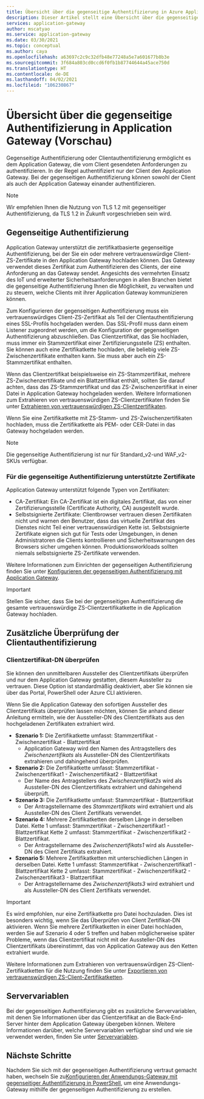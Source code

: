 ```yaml
---
title: Übersicht über die gegenseitige Authentifizierung in Azure Application Gateway
description: Dieser Artikel stellt eine Übersicht über die gegenseitige Authentifizierung in Application Gateway dar.
services: application-gateway
author: mscatyao
ms.service: application-gateway
ms.date: 03/30/2021
ms.topic: conceptual
ms.author: caya
ms.openlocfilehash: a63697c2c9c32dfb48e77248a5e7a601677b8b3e
ms.sourcegitcommit: 3f684a803cd0ccd6f0fb1b87744644a45ace750d
ms.translationtype: HT
ms.contentlocale: de-DE
ms.lasthandoff: 04/02/2021
ms.locfileid: "106230867"
---
```

# <a name="overview-of-mutual-authentication-with-application-gateway-preview"></a>Übersicht über die gegenseitige Authentifizierung in Application Gateway (Vorschau)

Gegenseitige Authentifizierung oder Clientauthentifizierung ermöglicht es dem Application Gateway, die vom Client gesendeten Anforderungen zu authentifizieren. In der Regel authentifiziert nur der Client den Application Gateway. Bei der gegenseitigen Authentifizierung können sowohl der Client als auch der Application Gateway einander authentifizieren. 

> [!NOTE]
> Wir empfehlen Ihnen die Nutzung von TLS 1.2 mit gegenseitiger Authentifizierung, da TLS 1.2 in Zukunft vorgeschrieben sein wird. 

## <a name="mutual-authentication"></a>Gegenseitige Authentifizierung

Application Gateway unterstützt die zertifikatbasierte gegenseitige Authentifizierung, bei der Sie ein oder mehrere vertrauenswürdige Client-ZS-Zertifikate in den Application Gateway hochladen können. Das Gateway verwendet dieses Zertifikat zum Authentifizieren des Clients, der eine Anforderung an das Gateway sendet. Angesichts des vermehrten Einsatz des IoT und erweiterter Sicherheitsanforderungen in allen Branchen bietet die gegenseitige Authentifizierung Ihnen die Möglichkeit, zu verwalten und zu steuern, welche Clients mit ihrer Application Gateway kommunizieren können. 

Zum Konfigurieren der gegenseitigen Authentifizierung muss ein vertrauenswürdiges Client-ZS-Zertifikat als Teil der Clientauthentifizierung eines SSL-Profils hochgeladen werden. Das SSL-Profil muss dann einem Listener zugeordnet werden, um die Konfiguration der gegenseitigen Authentifizierung abzuschließen. Das Clientzertifikat, das Sie hochladen, muss immer ein Stammzertifikat einer Zertifizierungsstelle (ZS) enthalten. Sie können auch eine Zertifikatkette hochladen, die beliebig viele ZS-Zwischenzertifikate enthalten kann. Sie muss aber auch ein ZS-Stammzertifikat enthalten. 

Wenn das Clientzertifikat beispielsweise ein ZS-Stammzertifikat, mehrere ZS-Zwischenzertifikate und ein Blattzertifikat enthält, sollten Sie darauf achten, dass das ZS-Stammzertifikat und das ZS-Zwischenzertifikat in einer Datei in Application Gateway hochgeladen werden. Weitere Informationen zum Extrahieren von vertrauenswürdigen ZS-Clientzertifikaten finden Sie unter [Extrahieren von vertrauenswürdigen ZS-Clientzertifikaten](./mutual-authentication-certificate-management.md).

Wenn Sie eine Zertifikatkette mit ZS-Stamm- und ZS-Zwischenzertifikaten hochladen, muss die Zertifikatkette als PEM- oder CER-Datei in das Gateway hochgeladen werden. 

> [!NOTE] 
> Die gegenseitige Authentifizierung ist nur für Standard_v2-und WAF_v2-SKUs verfügbar. 

### <a name="certificates-supported-for-mutual-authentication"></a>Für die gegenseitige Authentifizierung unterstützte Zertifikate

Application Gateway unterstützt folgende Typen von Zertifikaten:

- CA-Zertifikat: Ein CA-Zertifikat ist ein digitales Zertifikat, das von einer Zertifizierungsstelle (Certificate Authority, CA) ausgestellt wurde.
- Selbstsignierte Zertifikate: Clientbrowser vertrauen diesen Zertifikaten nicht und warnen den Benutzer, dass das virtuelle Zertifikat des Dienstes nicht Teil einer vertrauenswürdigen Kette ist. Selbstsignierte Zertifikate eignen sich gut für Tests oder Umgebungen, in denen Administratoren die Clients kontrollieren und Sicherheitswarnungen des Browsers sicher umgehen können. Produktionsworkloads sollten niemals selbstsignierte ZS-Zertifikate verwenden.

Weitere Informationen zum Einrichten der gegenseitigen Authentifizierung finden Sie unter [Konfigurieren der gegenseitigen Authentifizierung mit Application Gateway](./mutual-authentication-portal.md).

> [!IMPORTANT]
> Stellen Sie sicher, dass Sie bei der gegenseitigen Authentifizierung die gesamte vertrauenswürdige ZS-Clientzertifikatkette in die Application Gateway hochladen. 

## <a name="additional-client-authentication-validation"></a>Zusätzliche Überprüfung der Clientauthentifizierung

### <a name="verify-client-certificate-dn"></a>Clientzertifikat-DN überprüfen

Sie können den unmittelbaren Aussteller des Clientzertifikats überprüfen und nur dem Application Gateway gestatten, diesem Aussteller zu vertrauen. Diese Option ist standardmäßig deaktiviert, aber Sie können sie über das Portal, PowerShell oder Azure CLI aktivieren. 

Wenn Sie die Application Gateway den sofortigen Aussteller des Clientzertifikats überprüfen lassen möchten, können Sie anhand dieser Anleitung ermitteln, wie der Aussteller-DN des Clientzertifikats aus den hochgeladenen Zertifikaten extrahiert wird. 
* **Szenario 1:** Die Zertifikatkette umfasst: Stammzertifikat - Zwischenzertifikat - Blattzertifikat 
    * Application Gateway wird den Namen des Antragstellers des *Zwischenzertifikats* als Aussteller-DN des Clientzertifikats extrahieren und dahingehend überprüfen. 
* **Szenario 2:** Die Zertifikatkette umfasst: Stammzertifikat - Zwischenzertifikat1 - Zwischenzertifikat2 - Blattzertifikat
    * Der Name des Antragstellers des *Zwischenzertifikat2s* wird als Aussteller-DN des Clientzertifikats extrahiert und dahingehend überprüft. 
* **Szenario 3:** Die Zertifikatkette umfasst: Stammzertifikat - Blattzertifikat 
    * Der Antragstellername des *Stammzertifikats* wird extrahiert und als Aussteller-DN des Client Zertifikats verwendet.
* **Szenario 4:** Mehrere Zertifikatketten derselben Länge in derselben Datei. Kette 1 umfasst: Stammzertifikat - Zwischenzertifikat1 - Blattzertifikat Kette 2 umfasst: Stammzertifikat - Zwischenzertifikat2 - Blattzertifikat. 
    * Der Antragstellername des *Zwischenzertifikats1* wird als Aussteller-DN des Client Zertifikats extrahiert.  
* **Szenario 5:** Mehrere Zertifikatketten mit unterschiedlichen Längen in derselben Datei. Kette 1 umfasst: Stammzertifikat - Zwischenzertifikat1 - Blattzertifikat Kette 2 umfasst: Stammzertifikat - Zwischenzertifikat2 - Zwischenzertifikat3 - Blattzertifikat 
    * Der Antragstellername des *Zwischenzertifikats3* wird extrahiert und als Aussteller-DN des Client Zertifikats verwendet. 

> [!IMPORTANT]
> Es wird empfohlen, nur eine Zertifikatkette pro Datei hochzuladen. Dies ist besonders wichtig, wenn Sie das Überprüfen von Client Zertifikat-DN aktivieren. Wenn Sie mehrere Zertifikatketten in einer Datei hochladen, werden Sie auf Szenario 4 oder 5 treffen und haben möglicherweise später Probleme, wenn das Clientzertifikat nicht mit der Aussteller-DN des Clientzertifikats übereinstimmt, das von Application Gateway aus den Ketten extrahiert wurde. 

Weitere Informationen zum Extrahieren von vertrauenswürdigen ZS-Client-Zertifikatketten für die Nutzung finden Sie unter [Exportieren von vertrauenswürdigen ZS-Client-Zertifikatketten](./mutual-authentication-certificate-management.md).

## <a name="server-variables"></a>Servervariablen 

Bei der gegenseitigen Authentifizierung gibt es zusätzliche Servervariablen, mit denen Sie Informationen über das Clientzertifikat an die Back-End-Server hinter dem Application Gateway übergeben können. Weitere Informationen darüber, welche Servervariablen verfügbar sind und wie sie verwendet werden, finden Sie unter [Servervariablen](./rewrite-http-headers-url.md#mutual-authentication-server-variables-preview).

## <a name="next-steps"></a>Nächste Schritte

Nachdem Sie sich mit der gegenseitigen Authentifizierung vertraut gemacht haben, wechseln Sie zu[Konfigurieren der Anwendungs-Gateway mit gegenseitiger Authentifizierung in PowerShell](./mutual-authentication-powershell.md), um eine Anwendungs-Gateway mithilfe der gegenseitigen Authentifizierung zu erstellen. 

